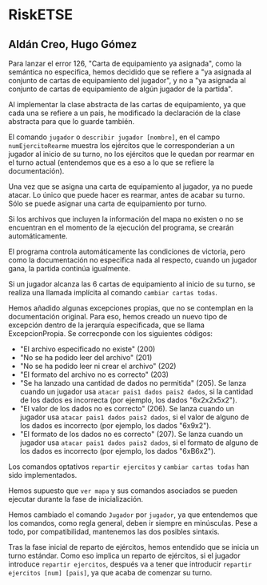 # RiskETSE

## Aldán Creo, Hugo Gómez

Para lanzar el error 126, "Carta de equipamiento ya asignada", como la semántica no especifica, hemos decidido que se refiere a "ya asignada al conjunto de cartas de equipamiento del jugador", y no a "ya asignada al conjunto de cartas de equipamiento de algún jugador de la partida".

Al implementar la clase abstracta de las cartas de equipamiento, ya que cada una se refiere a un país, he modificado la declaración de la clase abstracta para que lo guarde también.

El comando `jugador` o `describir jugador [nombre]`, en el campo `numEjercitoRearme` muestra los ejércitos que le corresponderían a un jugador al inicio de su turno, no los ejércitos que le quedan por rearmar en el turno actual (entendemos que es a eso a lo que se refiere la documentación).

Una vez que se asigna una carta de equipamiento al jugador, ya no puede atacar. Lo único que puede hacer es rearmar, antes de acabar su turno. Sólo se puede asignar una carta de equipamiento por turno.

Si los archivos que incluyen la información del mapa no existen o no se encuentran en el momento de la ejecución del programa, se crearán automáticamente.

El programa controla automáticamente las condiciones de victoria, pero como la documentación no especifica nada al respecto, cuando un jugador gana, la partida continúa igualmente.

Si un jugador alcanza las 6 cartas de equipamiento al inicio de su turno, se realiza una llamada implícita al comando `cambiar cartas todas`.

Hemos añadido algunas excepciones propias, que no se contemplan en la documentación original. Para eso, hemos creado un nuevo tipo de excepción dentro de la jerarquía especificada, que se llama ExcepcionPropia. Se correcponde con los siguientes códigos:

- "El archivo especificado no existe" (200)
- "No se ha podido leer del archivo" (201)
- "No se ha podido leer ni crear el archivo" (202)
- "El formato del archivo no es correcto" (203)
- "Se ha lanzado una cantidad de dados no permitida" (205). Se lanza cuando un jugador usa `atacar pais1 dados pais2 dados`, si la cantidad de los dados es incorrecta (por ejemplo, los dados "6x2x2x5x2").
- "El valor de los dados no es correcto" (206). Se lanza cuando un jugador usa `atacar pais1 dados pais2 dados`, si el valor de alguno de los dados es incorrecto (por ejemplo, los dados "6x9x2").
- "El formato de los dados no es correcto" (207). Se lanza cuando un jugador usa `atacar pais1 dados pais2 dados`, si el formato de alguno de los dados es incorrecto (por ejemplo, los dados "6xB6x2").

Los comandos optativos `repartir ejercitos` y `cambiar cartas todas` han sido implementados.

Hemos supuesto que `ver mapa` y sus comandos asociados se pueden ejecutar durante la fase de inicialización.

Hemos cambiado el comando `Jugador` por `jugador`, ya que entendemos que los comandos, como regla general, deben ir siempre en minúsculas. Pese a todo, por compatibilidad, mantenemos las dos posibles sintaxis.

Tras la fase inicial de reparto de ejércitos, hemos entendido que se inicia un turno estándar. Como eso implica un reparto de ejércitos, si el jugador introduce `repartir ejercitos`, después va a tener que introducir `repartir ejercitos [num] [pais]`, ya que acaba de comenzar su turno.